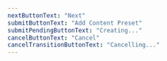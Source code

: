 ```yaml
---
nextButtonText: "Next"
submitButtonText: "Add Content Preset"
submitPendingButtonText: "Creating..."
cancelButtonText: "Cancel"
cancelTransitionButtonText: "Cancelling..."
---
```

